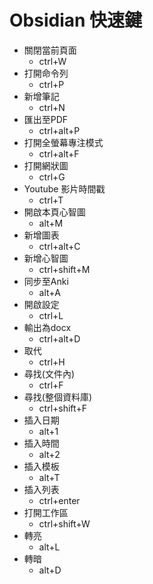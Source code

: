 # Obsidian 快速鍵

- 關閉當前頁面
	- ctrl+W
- 打開命令列
	- ctrl+P
- 新增筆記
	- ctrl+N
- 匯出至PDF
	- ctrl+alt+P
- 打開全螢幕專注模式
	-  ctrl+alt+F
 - 打開網狀圖
	 - ctrl+G
- Youtube 影片時間戳
	- ctrl+T
- 開啟本頁心智圖
	- alt+M
- 新增圖表
	- ctrl+alt+C
- 新增心智圖
	- ctrl+shift+M
-  同步至Anki
	-  alt+A
- 開啟設定
	- ctrl+L
- 輸出為docx
	- ctrl+alt+D
- 取代
	- ctrl+H
- 尋找(文件內)
	- ctrl+F
- 尋找(整個資料庫)
	- ctrl+shift+F
- 插入日期
	- alt+1
- 插入時間
	- alt+2
- 插入模板
	- alt+T
- 插入列表
	- ctrl+enter
- 打開工作區
	- ctrl+shift+W
- 轉亮
	- alt+L
- 轉暗
	- alt+D